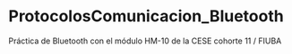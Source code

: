 # ProtocolosComunicacion_Bluetooth
Práctica de Bluetooth con el módulo HM-10 de la CESE cohorte 11 / FIUBA

